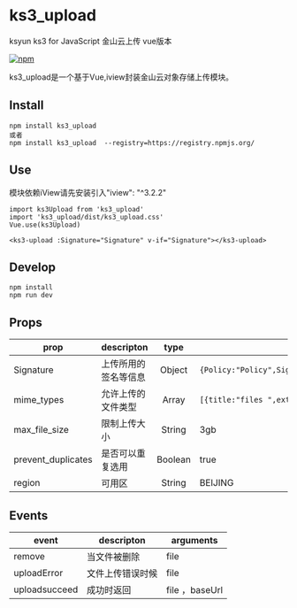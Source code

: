 # ks3_upload
ksyun  ks3 for JavaScript
金山云上传 vue版本

[![npm](https://img.shields.io/npm/v/ks3_upload.svg)]()

ks3_upload是一个基于Vue,iview封装金山云对象存储上传模块。

## Install
```
npm install ks3_upload 
或者
npm install ks3_upload  --registry=https://registry.npmjs.org/
```
## Use
模块依赖iView请先安装引入"iview": "^3.2.2"
```
import ks3Upload from 'ks3_upload'
import 'ks3_upload/dist/ks3_upload.css'
Vue.use(ks3Upload)

<ks3-upload :Signature="Signature" v-if="Signature"></ks3-upload>
```

## Develop
```
npm install
npm run dev
```

## Props
prop              | descripton                   | type                   | value
------------------|------------------------------|:----------------------:|---------------------
Signature         | 上传所用的签名等信息           | Object                 |`{Policy:"Policy",Signature:"Signature",KSSAccessKeyId:"KSSAccessKeyId",bucket:"bucket"}`
mime_types        | 允许上传的文件类型             | Array                | `[{title:"files ",extensions:"mp4,mov"}]`
max_file_size     | 限制上传大小                   | String                | 3gb
prevent_duplicates| 是否可以重复选用               | Boolean               | true
region            | 可用区                        | String                | BEIJING

## Events
event             | descripton                  | arguments
------------------|-----------------------------|------------------------------
remove            | 当文件被删除                 | file
uploadError       | 文件上传错误时候              | file
uploadsucceed     | 成功时返回                   | file ，baseUrl
